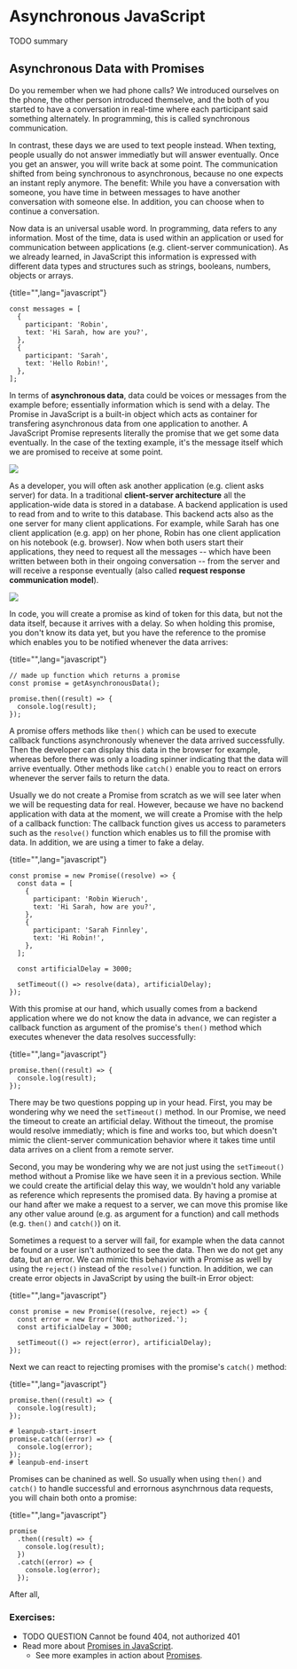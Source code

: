 # Asynchronous JavaScript

TODO summary

## Asynchronous Data with Promises

Do you remember when we had phone calls? We introduced ourselves on the phone, the other person introduced themselve, and the both of you started to have a conversation in real-time where each participant said something alternately. In programming, this is called synchronous communication.

In contrast, these days we are used to text people instead. When texting, people usually do not answer immediatly but will answer eventually. Once you get an answer, you will write back at some point. The communication shifted from being synchronous to asynchronous, because no one expects an instant reply anymore. The benefit: While you have a conversation with someone, you have time in between messages to have another conversation with someone else. In addition, you can choose when to continue a conversation.

Now data is an universal usable word. In programming, data refers to any information. Most of the time, data is used within an application or used for communication between applications (e.g. client-server communication). As we already learned, in JavaScript this information is expressed with different data types and structures such as strings, booleans, numbers, objects or arrays.

{title="",lang="javascript"}
~~~~~~~
const messages = [
  {
    participant: 'Robin',
    text: 'Hi Sarah, how are you?',
  },
  {
    participant: 'Sarah',
    text: 'Hello Robin!',
  },
];
~~~~~~~

In terms of **asynchronous data**, data could be voices or messages from the example before; essentially information which is send with a delay. The Promise in JavaScript is a built-in object which acts as container for transfering asynchronous data from one application to another. A JavaScript Promise represents literally the promise that we get some data eventually. In the case of the texting example, it's the message itself which we are promised to receive at some point.

![](images/async-conversation.png)

As a developer, you will often ask another application (e.g. client asks server) for data. In a traditional **client-server architecture** all the application-wide data is stored in a database. A backend application is used to read from and to write to this database. This backend acts also as the one server for many client applications. For example, while Sarah has one client application (e.g. app) on her phone, Robin has one client application on his notebook (e.g. browser). Now when both users start their applications, they need to request all the messages -- which have been written between both in their ongoing conversation -- from the server and will receive a response eventually (also called **request response communication model**).

![](images/client-server-architecture.png)

In code, you will create a promise as kind of token for this data, but not the data itself, because it arrives with a delay. So when holding this promise, you don't know its data yet, but you have the reference to the promise which enables you to be notified whenever the data arrives:

{title="",lang="javascript"}
~~~~~~~
// made up function which returns a promise
const promise = getAsynchronousData();

promise.then((result) => {
  console.log(result);
});
~~~~~~~

A promise offers methods like `then()` which can be used to execute callback functions asynchronously whenever the data arrived successfully. Then the developer can display this data in the browser for example, whereas before there was only a loading spinner indicating that the data will arrive eventually. Other methods like `catch()` enable you to react on errors whenever the server fails to return the data.

Usually we do not create a Promise from scratch as we will see later when we will be requesting data for real. However, because we have no backend application with data at the moment, we will create a Promise with the help of a callback function: The callback function gives us access to parameters such as the `resolve()` function which enables us to fill the promise with data. In addition, we are using a timer to fake a delay.

{title="",lang="javascript"}
~~~~~~~
const promise = new Promise((resolve) => {
  const data = [
    {
      participant: 'Robin Wieruch',
      text: 'Hi Sarah, how are you?',
    },
    {
      participant: 'Sarah Finnley',
      text: 'Hi Robin!',
    },
  ];

  const artificialDelay = 3000;

  setTimeout(() => resolve(data), artificialDelay);
});
~~~~~~~

With this promise at our hand, which usually comes from a backend application where we do not know the data in advance, we can register a callback function as argument of the promise's `then()` method which executes whenever the data resolves successfully:

{title="",lang="javascript"}
~~~~~~~
promise.then((result) => {
  console.log(result);
});
~~~~~~~

There may be two questions popping up in your head. First, you may be wondering why we need the `setTimeout()` method. In our Promise, we need the timeout to create an artificial delay. Without the timeout, the promise would resolve immediatly; which is fine and works too, but which doesn't mimic the client-server communication behavior where it takes time until data arrives on a client from a remote server.

Second, you may be wondering why we are not just using the `setTimeout()` method without a Promise like we have seen it in a previous section. While we could create the artificial delay this way, we wouldn't hold any variable as reference which represents the promised data. By having a promise at our hand after we make a request to a server, we can move this promise like any other value around (e.g. as argument for a function) and call methods (e.g. `then()` and `catch()`) on it.

Sometimes a request to a server will fail, for example when the data cannot be found or a user isn't authorized to see the data. Then we do not get any data, but an error. We can mimic this behavior with a Promise as well by using the `reject()` instead of the `resolve()` function. In addition, we can create error objects in JavaScript by using the built-in Error object:

{title="",lang="javascript"}
~~~~~~~
const promise = new Promise((resolve, reject) => {
  const error = new Error('Not authorized.');
  const artificialDelay = 3000;

  setTimeout(() => reject(error), artificialDelay);
});
~~~~~~~

Next we can react to rejecting promises with the promise's `catch()` method:

{title="",lang="javascript"}
~~~~~~~
promise.then((result) => {
  console.log(result);
});

# leanpub-start-insert
promise.catch((error) => {
  console.log(error);
});
# leanpub-end-insert
~~~~~~~

Promises can be chanined as well. So usually when using `then()` and `catch()` to handle successful and errornous asynchrnous data requests, you will chain both onto a promise:

{title="",lang="javascript"}
~~~~~~~
promise
  .then((result) => {
    console.log(result);
  })
  .catch((error) => {
    console.log(error);
  });
~~~~~~~

After all,

### Exercises:

* TODO QUESTION Cannot be found 404, not authorized 401
* Read more about [Promises in JavaScript](https://developer.mozilla.org/en-US/docs/Web/JavaScript/Reference/Global_Objects/Promise).
  * See more examples in action about [Promises](https://javascript.info/promise-basics).
